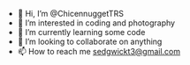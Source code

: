 - 👋 Hi, I’m @ChicennuggetTRS
- 👀 I’m interested in coding and photography
- 🌱 I’m currently learning some code
- 💞️ I’m looking to collaborate on anything
- 📫 How to reach me sedgwickt3@gmail.com 

<!---
ChicennuggetTRS/ChicennuggetTRS is a ✨ special ✨ repository because its `README.md` (this file) appears on your GitHub profile.
You can click the Preview link to take a look at your changes.
--->
